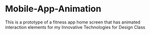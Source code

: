 # Mobile-App-Animation
This is a prototype of a fitness app home screen that has animated interaction elements for my Innovative Technologies for Design Class
